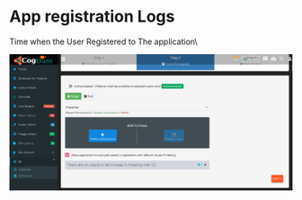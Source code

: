 # App registration Logs

Time when the User Registered to The application\

![](../.gitbook/assets/image%20%28115%29.png)

